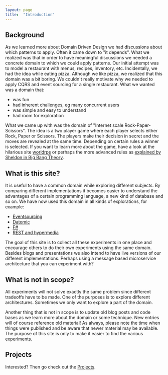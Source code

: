 ```yaml
---
layout: page
title:  "Introduction"
---
```


## Background

As we learned more about Domain Driven Design we had discussions about which patterns to apply. Often it came down to "it depends". What we realized was that in order to have meaningful discussions we needed a concrete domain to which we could apply patterns. Our initial attempt was to model a restaurant with menus, recipes, inventory, etc. Incidentally, we had the idea while eating pizza. Although we like pizza, we realized that this domain was a bit boring. We couldn't really motivate why we needed to apply CQRS and event sourcing for a single restaurant. What we wanted was a domain that:

* was fun
* had inherent challenges, eg many concurrent users
* was simple and easy to understand
* had room for exploration

What we came up with was the domain of "Internet scale Rock-Paper-Scissors". The idea is a two player game where each player selects either Rock, Paper or Scissors. The players make their decision in secret and the moves are revealed at the same time. Depending on certain rules a winner is selected. If you want to learn more about the game, have a look at the hilarious site [worldrps](http://www.worldrps.com/game-basics) or perhaps the more advanced rules as [explained by Sheldon in Big Bang Theory](https://www.youtube.com/watch?v=fqlDc2VICZ0&t=0m21s).

## What is this site?

It is useful to have a common domain while exploring different subjects. By comparing different implementations it becomes easier to understand the advantages of a certain programming language, a new kind of database and so on. We have now used this domain in all kinds of explorations, for example:

* [Eventsourcing](http://www.jayway.com/2013/03/08/aggregates-event-sourcing-distilled/)
* [Datomic](http://www.jayway.com/2013/08/20/commands-and-aggregates-in-datomic/)
* [F#](http://www.jayway.com/2014/10/16/exploring-f-through-modeling-4/)
* [REST and hypermedia](http://vimeo.com/99524301)

The goal of this site is to collect all these experiments in one place and encourage others to do their own experiments using the same domain. Besides blogs and presentations we also intend to have live versions of our different implementations. Perhaps using a message based microservice architecture that you can experiment with? 

## What is not in scope?

All experiments will not solve exactly the same problem since different tradeoffs have to be made. One of the purposes is to explore different architectures. Sometimes we only want to explore a part of the domain.

Another thing that is not in scope is to update old blog posts and code bases as we learn more about the domain or some technique. New entries will of course reference old material! As always, please note the time when things were published and be aware that newer material may be available. The purpose of this site is only to make it easier to find the various experiments.

## Projects

Interested? Then go check out the [Projects](../projects/).
